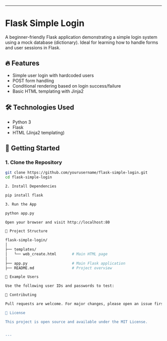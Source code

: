 
---

# Flask Simple Login

A beginner-friendly Flask application demonstrating a simple login system using a mock database (dictionary). Ideal for learning how to handle forms and user sessions in Flask.

## 🔥 Features

- Simple user login with hardcoded users
- POST form handling
- Conditional rendering based on login success/failure
- Basic HTML templating with Jinja2

## 🛠 Technologies Used

- Python 3
- Flask
- HTML (Jinja2 templating)

## 🚀 Getting Started

### 1. Clone the Repository

```bash
git clone https://github.com/yourusername/flask-simple-login.git
cd flask-simple-login

2. Install Dependencies

pip install flask

3. Run the App

python app.py

Open your browser and visit http://localhost:80

📂 Project Structure

flask-simple-login/
│
├── templates/
│   └── web_create.html       # Main HTML page
│
├── app.py                    # Main Flask application
├── README.md                 # Project overview

🧪 Example Users

Use the following user IDs and passwords to test:

🤝 Contributing

Pull requests are welcome. For major changes, please open an issue first to discuss what you'd like to change.

📄 License

This project is open source and available under the MIT License.


---
